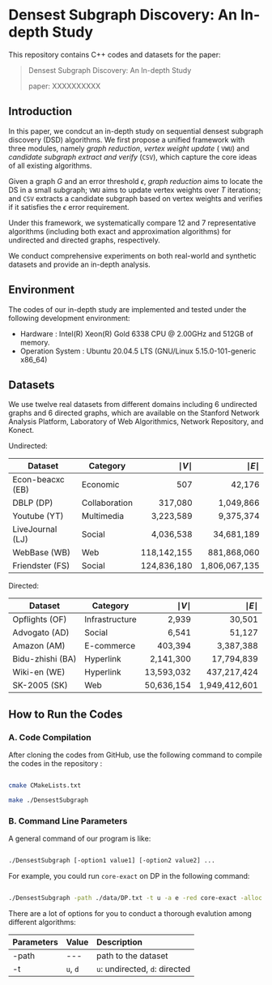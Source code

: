 # Densest Subgraph Discovery: An In-depth Study

This repository contains C++ codes and datasets for the paper:

> Densest Subgraph Discovery: An In-depth Study
>
> paper: XXXXXXXXXX

## Introduction

In this paper, we condcut an in-depth study on sequential densest subgraph discovery (DSD) algorithms. We first propose a unified framework with three modules, namely *graph reduction*, *vertex weight update* ( `VWU`) and *candidate subgraph extract and verify* (`CSV`), which capture the core ideas of all existing algorithms.

Given a graph $G$ and an error threshold $\epsilon$, *graph reduction* aims to locate the DS in a small subgraph;  `VWU` aims to update vertex weights over $T$ iterations; and  `CSV` extracts a candidate subgraph based on vertex weights and verifies if it satisfies the $\epsilon$ error requirement. 

Under this framework, we systematically compare 12 and 7 representative algorithms (including both exact and approximation algorithms) for undirected and directed graphs, respectively.

We conduct comprehensive experiments on both real-world and synthetic datasets and provide an in-depth analysis.

## Environment

The codes of our in-depth study are implemented and tested under the following development environment:

- Hardware : Intel(R) Xeon(R) Gold 6338 CPU @ 2.00GHz and 512GB of memory.
- Operation System : Ubuntu 20.04.5 LTS (GNU/Linux 5.15.0-101-generic x86_64)
## Datasets


We use twelve real datasets from different domains including 6 undirected graphs and 6 directed graphs, which are available on the Stanford Network Analysis Platform, Laboratory of Web Algorithmics, Network Repository, and Konect.


Undirected:


| Dataset         | Category      | $\mid V \mid$   | $\mid E \mid$     |
| --------------- | ------------- | -------: | --------: |
| Econ-beacxc (EB) | Economic      | 507     | 42,176    |
| DBLP (DP)       | Collaboration | 317,080 | 1,049,866 |
| Youtube (YT)    | Multimedia | 3,223,589 | 9,375,374 |
|LiveJournal (LJ)|Social|4,036,538|34,681,189|
|WebBase (WB)|Web|118,142,155|881,868,060|
|Friendster (FS)|Social|124,836,180|1,806,067,135|


Directed:

| Dataset         | Category      |  $\mid V \mid$   | $\mid E \mid$    |
| --------------- | ------------- | -------: | --------: |
|Opflights (OF)|Infrastructure|2,939|30,501|
|Advogato (AD)|Social|6,541|51,127|
|Amazon (AM)|E-commerce|403,394|3,387,388|
|Bidu-zhishi (BA)|Hyperlink|2,141,300|17,794,839|
|Wiki-en (WE)|Hyperlink|13,593,032|437,217,424|
|SK-2005 (SK)|Web|50,636,154|1,949,412,601|



## How to Run the Codes


### A. Code Compilation


After cloning the codes from GitHub, use the following command to compile the codes in the repository :


```sh

cmake CMakeLists.txt

make ./DensestSubgraph

```


### B. Command Line Parameters

A general command of our program is like:

```sh

./DensestSubgraph [-option1 value1] [-option2 value2] ...

```

For example, you could run `core-exact` on DP in the following command:

```sh

./DensestSubgraph -path ./data/DP.txt -t u -a e -red core-exact -alloc flow-exact -ext flow-exact -ver flow-exact

```

There are a lot of options for you to conduct a thorough evalution among different algorithms:

|Parameters|Value|Description|
|:---------------|:------------------|:------------|
|-path|---|path to the dataset|
|-t|`u`, `d`|`u`: undirected, `d`: directed|

[//]: # (|-a|`e`, `a`|`e`: exact, `a`: approximation|)

[//]: # (|-eps|$\epsilon>=0$|error threshold for $1+\epsilon$ approximation algorithms|)

[//]: # (|-red|refer to B1|method of *graph reduction*|)

[//]: # (|-alloc|refer to B2|method of `VWU`|)

[//]: # (|-ext|refer to B3|method of *candidate subgraph extraction*|)

[//]: # (|-ver|refer to B4|method of *candidate subgraph verification*|)

[//]: # (|-seq|`t`, `f`|`t`: sequential update strategy, `f`:  simultaneous update strategy|)

[//]: # (|-vw|`t`, `f`|`t`: transform DDS problem into vertex-weighted UDS problem, `f`: do not transform|)

[//]: # (|-gamma|$0\le \gamma \le 1$|a parameter that controls the lower bound of binary search|)

[//]: # (|-exp|`t`, `f`|`t`: iteration number grows exponentially, `f`: iteration number is fixed|)

[//]: # (|-it|integer, $it \ge 1$|fixed iteration number|)

[//]: # (|-dc|`t`, `f`|`t`: apply divide-and-conquer strategy, `f`: do not apply|)

[//]: # (|-ra|`t`, `f`|ablation study on *graph reduction*, `t`: print reduction ratio, `f`: do not print|)

[//]: # (|-res|`t`, `f`|`t`: restrict $xy-core$ in a tight interval, `f`: do not restrict|)

[//]: # (|-width|$width\ge 1$|a parameter that controls the tightness of interval|)

[//]: # (|-multi|`t`, `f`|`t`: apply multi-round reduction, `f`: apply single-round reduction|)

[//]: # ()
[//]: # ()
[//]: # (#### B1. Methods of *Graph Reduction*)

[//]: # ()
[//]: # (|Value|Description|)

[//]: # (|--------|--------|)

[//]: # (|`k-core`|derive a $k-core$, support UDS algorithms|)

[//]: # (|`stable`|derive a stable set|)

[//]: # (|`exact-xy-core`|derive an exact $xy-core$, support DDS algorithms|)

[//]: # (|`appro-xy-core`|derive an approximate $xy-core$, support DDS algorithms|)

[//]: # (|`w-core`|derive an $w^*-core$, support WCoreApp algorithm|)

[//]: # ()
[//]: # ()
[//]: # (#### B2. Methods of `VWU`)

[//]: # ()
[//]: # (|Value|Description|)

[//]: # (|--------|--------|)

[//]: # (|`flow-exact`|the `VWU` method of `FlowExact`, `CoreExact`, `DFlowExact`, `DCExact`|)

[//]: # (|`fw`|the `VWU` method of `FWExact`, `FWApp`, `DFWExact` and `DFWApp`|)

[//]: # (|`fista`|the `VWU` method of `FISTAExact` and `FISTAApp`|)

[//]: # (|`mwu`|the `VWU` method of `MWUExact` and `MWUApp`|)

[//]: # (|`core-app`|the `VWU` method of `CoreApp`|)

[//]: # (|`greedy`|the `VWU` method of `Greedy` and `DGreedy`|)

[//]: # (|`greedypp`|the `VWU` method of `Greedy++`|)

[//]: # (|`flow-app`|the `VWU` method of `FlowApp`|)

[//]: # (|`xy-core-appro`|the `VWU` method of `XYCoreApp`|)

[//]: # (|`w-core-appro`|the `VWU` method of `WCoreApp`|)

[//]: # ()
[//]: # ()
[//]: # (#### B3. Methods of *Candidate Subgraph Extraction* &#40;`CSE`&#41;)

[//]: # ()
[//]: # (|Value|Description|)

[//]: # (|--------|--------|)

[//]: # (|`flow-exact`|the `CSE` method of `FlowExact`, `CoreExact`, `DFlowExact`, `DCExact`|)

[//]: # (|`cp`|the `CSE` method of `FWExact`, `FWApp`,`FISTAExact` ,`FISTAApp`, `MWUExact`, `MWUApp`, `DFWExact` and `DFWApp`|)

[//]: # (|`core-app`|the `CSE` method of `XYCoreApp` and `WCoreApp`|)

[//]: # (|`greedy`|the `CSE` method of `DGreedy`|)

[//]: # ()
[//]: # ()
[//]: # (#### B4. Methods of *Candidate Subgraph Verification* &#40;`CSV`&#41;)

[//]: # ()
[//]: # (|Value|Description|)

[//]: # (|-------------|--------|)

[//]: # (|`flow-exact`|the `CSV` method of `FlowExact`, `CoreExact`, `DFlowExact`, `DCExact`|)

[//]: # (|`cp`|the `CSV` method of `FWExact`, `FWApp`,`FISTAExact` ,`FISTAApp`, `MWUExact`, `MWUApp`, `DFWExact` and `DFWApp`|)

[//]: # (|`core-app`|the `CSV` method of `CoreApp`|)

[//]: # (|`flow-app`|the `CSV` method of `FlowApp`|)

[//]: # (|`greedy`|the `CSV` method of `DGreedy`|)

[//]: # ()
[//]: # ()
[//]: # ()
[//]: # (### C. Data Download)

[//]: # ()
[//]: # ()
[//]: # (You can download the datasets from the following Google driven link:)

[//]: # ()
[//]: # ()
[//]: # (XXXXXXXXXXXXXXXXXX)

[//]: # ()
[//]: # ()
[//]: # (### D. Experimentation)

[//]: # ()
[//]: # ()
[//]: # (Our one-click script for reproducibility is comming soon.)


[//]: # (### E. Contact)

[//]: # ()
[//]: # ()
[//]: # (If you have any questions about the code or find any errors, please list them in the `issue` or contact us directly by email:)

[//]: # ()
[//]: # ()
[//]: # (`yiyang3@link.cuhk.edu.cn` , `qingshuoguo@link.cuhk.edu.cn` or `yinglizhou@link.cuhk.edu.cn`)
